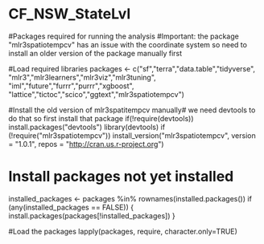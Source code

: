 # CF_NSW_StateLvl

#Packages required for running the analysis
#Important: the package "mlr3spatiotempcv" has an issue with the coordinate system so need to install an older version of the package manually first

#Load required libraries
packages <- c("sf","terra","data.table","tidyverse",
              "mlr3","mlr3learners","mlr3viz","mlr3tuning",
              "iml","future","furrr","purrr","xgboost",
              "lattice","tictoc","scico","ggtext","mlr3spatiotempcv")

#Install the old version of mlr3spatitempcv manually# we need devtools to do that so first install that package
if(!require(devtools)) install.packages("devtools")
library(devtools)
if (!require("mlr3spatiotempcv")) install_version("mlr3spatiotempcv", 
                                                  version = "1.0.1", 
                                                  repos = "http://cran.us.r-project.org")
# Install packages not yet installed
installed_packages <- packages %in% rownames(installed.packages())
if (any(installed_packages == FALSE)) {
  install.packages(packages[!installed_packages])
}

#Load the packages
lapply(packages, require, character.only=TRUE)


